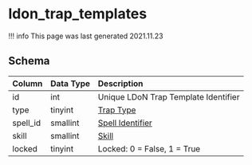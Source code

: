 # ldon_trap_templates

!!! info
	This page was last generated 2021.11.23

## Schema
| Column | Data Type | Description |
| :--- | :--- | :--- |
| id | int | Unique LDoN Trap Template Identifier |
| type | tinyint | [Trap Type](../../../../server/zones/trap-types) |
| spell_id | smallint | [Spell Identifier](../../schema/spells/spells_new.md) |
| skill | smallint | [Skill](../../../../server/player/skills) |
| locked | tinyint | Locked: 0 = False, 1 = True |

